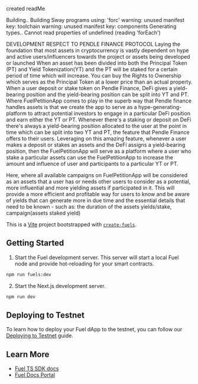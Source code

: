 created readMe

[//]: # (this was the error we got when generating our contract folder in order to communicate with our frontend)
Building..
Building Sway programs using: 'forc'
warning: unused manifest key: toolchain
warning: unused manifest key: components
Generating types..
Cannot read properties of undefined (reading 'forEach')

DEVELOPMENT RESPECT TO PENDLE FINANCE PROTOCOL
Laying the foundation that most assets in cryptocurrency is vastly dependent on hype and active users/influencers towards the project or assets being developed or launched
When an asset has been divided into both the Principal Token (PT) and Yield Tokenization(YT) and the PT will be staked for a certain period of time which will increase.
You can buy the Rights to Ownership which serves as the Principal Token  at a lower price than an actual property.
When a user deposit or stake token on Pendle Finance, DeFi gives a yield-bearing position and the yield-bearing position can be split into YT and PT. Where FuelPetitionApp comes to play in the superb way that Pendle finance handles assets is that we create the app to serve as a hype-generating-platform to attract potential investors to engage in a particular DeFi position and earn either the YT or PT.  Whenever there's a staking or deposit on DeFi there's always a yield-bearing position allocated to the user at the point in time which can be split into two YT and PT, the feature that Pendle Finance offers to their users.
Leveraging on this amazing feature, whenever a user makes a deposit or stakes an assets and the DeFi assigns a yield-bearing position, then the FuelPetitionApp will serve as a platform where a user who stake a particular assets can use the FuelPetitionApp to increase the amount and influence of user and participants to a particular YT or PT. 

Here, where all available campaigns on FuelPetitionApp will be considered as an assets that a user has or needs other users to consider as a potential, more influential and more yielding assets if participated in it. This will provide a more efficient and profitable way for users to know and be aware of yields that can generate more in due time and the essential details that need to be known - such as: the duration of the assets yields/stake, campaign(assets staked yield)









This is a [Vite](https://vitejs.dev/) project bootstrapped with [`create-fuels`](https://github.com/FuelLabs/fuels-ts/tree/master/packages/create-fuels).

## Getting Started

1. Start the Fuel development server. This server will start a local Fuel node and provide hot-reloading for your smart contracts.

```bash
npm run fuels:dev
```

2. Start the Next.js development server.

```bash
npm run dev
```

## Deploying to Testnet

To learn how to deploy your Fuel dApp to the testnet, you can follow our [Deploying to Testnet](https://docs.fuel.network/docs/fuels-ts/creating-a-fuel-dapp/deploying-a-dapp-to-testnet/) guide.

## Learn More

- [Fuel TS SDK docs](https://docs.fuel.network/docs/fuels-ts/)
- [Fuel Docs Portal](https://docs.fuel.network/)


